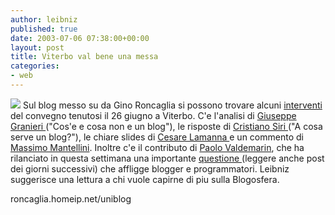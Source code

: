 ```yaml
---
author: leibniz
published: true
date: 2003-07-06 07:38:00+00:00
layout: post
title: Viterbo val bene una messa
categories:
- web
---
```



 ![](http://www.restauronline.com/it/contenuti/restauro/concorsi/img/tuscia.jpg) Sul blog messo su da Gino Roncaglia si possono trovare alcuni  [ interventi ](http://roncaglia.homeip.net/uniblog/)del convegno tenutosi il 26 giugno a Viterbo. C'e l'analisi di  [ Giuseppe Granieri ](http://roncaglia.homeip.net/uniblog/2003/06/30#a20)("Cos'e e cosa non e un blog"), le risposte di [ Cristiano Siri ](http://roncaglia.homeip.net/uniblog/2003/06/30#a21)("A cosa serve un blog?"), le chiare slides di  [ Cesare Lamanna ](http://roncaglia.homeip.net/uniblog/2003/07/03#a24)e un commento di [ Massimo Mantellini](http://roncaglia.homeip.net/uniblog/2003/07/02#a23). Inoltre c'e il contributo di  [ Paolo Valdemarin](http://roncaglia.homeip.net/uniblog/2003/06/30#a17), che ha rilanciato in questa settimana una importante  [ questione ](http://paolo.evectors.it/italian/2003/07/02.html)(leggere anche post dei giorni successivi) che affligge blogger e programmatori. Leibniz suggerisce una lettura a chi vuole capirne di piu sulla Blogosfera.

roncaglia.homeip.net/uniblog
